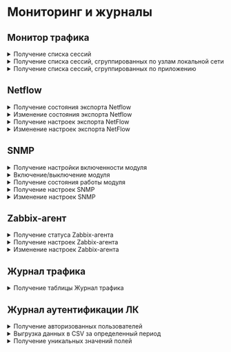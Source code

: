 # Мониторинг и журналы

## Монитор трафика

<details>
<summary>Получение списка сессий</summary>

```
GET /reports/traffic/sessions?<GET-параметры, разделенные знаком &>
```

Перечень необязательных GET-параметров:
* `limit: integer` - ограничение на количество срабатываний (строк). Минимальное значение `1`;
* `offset: integer` - количество строк, которые необходимо пропустить, прежде чем начать выводить записи. Минимальное значение `0`;
* `sort: [{"field": "string", "direction": "asc | desc"}]` - список параметров сортировки:
    * `field` - столбец, по которому производится сортировка;
    * `direction` - направление сортировки: `asc` - по возрастанию, `desc` - по убыванию. Сортировка производится в прямом порядке следования в массиве. По умолчанию сортируется по убыванию столбец `duration`.

**Ответ на успешный запрос:**

```json5
[
    {
        "id": "string",
        "source_ip": "string",
        "src_aliases": ["string"],
        "destination_ip": "string",
        "dst_aliases": ["string"],
        "source_proto": "string",
        "destination_proto": "string",
        "application": "string",
        "duration": "integer",
        "bps_in": "integer",
        "bps_out": "integer",
        "pps_in": "integer",
        "pps_out": "integer",
        "in_iface_alias": "string",
        "out_iface_alias": "string"
    },
    ...
]
```

* `id` - идентификатор сессии, в формате ULID;
* `source_ip` - IP-адрес источника;
* `src_aliases` - список всех id алиасов, связанных с IP-адресом источника;
* `destination_ip` - IP-адрес назначения;
* `dst_aliases` - список всех id алиасов, связанных с IP-адресом назначения;
* `source_proto` - протокол источника (если TCP или UDP, также указывается порт);
* `destination_proto` - протокол назначения (если TCP или UDP, также указывается порт);
* `application` - приложение;
* `duration` -  продолжительность сессии в секундах;
* `bps_in` - входящая скорость трафика (байты в секунду);
* `bps_out` - исходящая скорость трафика (байты в секунду);
* `pps_in` - скорость обработки входящих пакетов (пакеты в секунду);
* `pps_out` - скорость обработки исходящих пакетов (пакеты в секунду);
* `in_iface_alias` - алиас сетевого интерфейса (входящий);
* `out_iface_alias` - алиас сетевого интерфейса (исходящий).

</details>

<details>
<summary>Получение списка сессий, сгруппированных по узлам локальной сети</summary>

```
GET /reports/traffic/top/sources?<GET-параметры, разделенные знаком &>
```

Перечень необязательных GET-параметров:
* `limit: integer` - ограничение на количество срабатываний (строк). Минимальное значение `1`;
* `offset: integer` - количество строк, которые необходимо пропустить, прежде чем начать выводить записи. Минимальное значение `0`;
* `sort: [{"field": "string", "direction": "asc | desc"}]` - список параметров сортировки:
    * `field` - столбец, по которому производится сортировка;
    * `direction` - направление сортировки: `asc` - по возрастанию, `desc` - по убыванию. Сортировка производится в прямом порядке следования в массиве. По умолчанию сортируется по убыванию столбец `sessions`.

**Ответ на успешный запрос:**

```json5
[
    {
        "source_ip": "string",
        "src_aliases": ["string"],
        "bps_in": "integer",
        "bps_out": "integer",
        "pps_in": "integer",
        "pps_out": "integer",
        "sessions": "integer"
    },
    ...
]
```

* `source_ip` - IP-адрес источника подключения;
* `src_aliases` - список всех идентификаторов алиасов, связанных с IP-адресом источника;
* `bps_in` - входящая скорость трафика (байты в секунду);
* `bps_out` - исходящая скорость трафика (байты в секунду);
* `pps_in` - скорость обработки входящих пакетов (пакеты в секунду);
* `pps_out` - скорость обработки исходящих пакетов (пакеты в секунду);
* `sessions` - количество сессий.

</details>

<details>
<summary>Получение списка сессий, сгруппированных по приложению</summary>

```
GET /reports/traffic/top/applications?<GET-параметры, разделенные знаком &>
```

Перечень необязательных GET-параметров:
* `limit: integer` - ограничение на количество срабатываний (строк). Минимальное значение `1`;
* `offset: integer` - количество строк, которые необходимо пропустить, прежде чем начать выводить записи. Минимальное значение `0`;
* `sort: [{"field": "string", "direction": "asc | desc"}]` - список параметров сортировки:
    * `field` - столбец, по которому производится сортировка;
    * `direction` - направление сортировки: `asc` - по возрастанию, `desc` - по убыванию. Сортировка производится в прямом порядке следования в массиве. По умолчанию сортируется по убыванию столбец `sessions`.

**Ответ на успешный запрос:**

```json5
[
    {
        "application": "string",
        "bps_in": "integer",
        "bps_out": "integer",
        "pps_in": "integer",
        "pps_out": "integer",
        "sessions": "integer"
    },
    ...
]
```

* `application` - приложение;
* `bps_in` - входящая скорость трафика (байты в секунду);
* `bps_out` - исходящая скорость трафика (байты в секунду);
* `pps_in` - скорость обработки входящих пакетов (пакеты в секунду);
* `pps_out` - скорость обработки исходящих пакетов (пакеты в секунду);
* `sessions` - количество сессий.

</details>

## Netflow

<details>
<summary>Получение состояния экспорта Netflow</summary>

```
GET /api/netflow-export/state
```

**Ответ на успешный запрос:**

```json5
{
    "enabled": "boolean"
}
```

* `enabled` - `true`, если экспорт через Netflow включен; `false` - если выключен.

</details>

<details>
<summary>Изменение состояния экспорта Netflow</summary>

```
PATCH /api/netflow-export/state
```

**Json-тело запроса:**

```json5
{
    "enabled": "boolean"
}
```

* `enabled` - `true`, чтобы включить экспорт через Netflow; `false` - чтобы выключить.

**Ответ на успешный запрос:** 200 ОК

</details>

<details>
<summary>Получение настроек экспорта NetFlow</summary>

```
GET /api/netflow-export/settings
```

**Ответ на успешный запрос:**

```json5
{
    "version": "integer",
    "exported_interfaces": ["string"],
    "destination_ip": "string",
    "destination_port": "integer",
    "active_flow_interval": "integer",
    "template_tx_counter": "integer" | "null",
    "template_tx_interval": "integer" | "null"
}
```

* `version` - версия протокола NetFlow: 
    * `5` - для NetFlow 5;
    * `9` - для NetFlow 9;
    * `10` - для NetFlow 10 (IPFIX).
* `exported_interfaces` - алиасы интерфейсов учета трафика в NetFlow. Допустимы алиасы  Ethernet-интерфейсов, Ethernet + PPTP/L2TP/PPPoE, GRE, локального VPN-трафика, IPsec, GRE over IPsec;
* `destination_ip` - IP-адрес коллектора NetFlow. Не может иметь значение `0.0.0.0`. Если пустая строка, статистика не будет экспортироваться;
* `destination_port` - UDP-порт коллектора NetFlow. Целое число от `1` до `65535`;
* `active_flow_interval` - интервал отправки статистики NetFlow для активного потока (от `60` до `3600` секунд), через который NGFW будет отправлять на коллектор отчеты (информация о завершенных потоках отправляется по завершении);
* `template_tx_counter` - количество пакетов, через которое на коллектор будет послан шаблон. Минимум `10`, максимум `6000`. Должно быть `null` при значении `5` в поле `version`;
* `template_tx_interval` - количество секунд, через которое на коллектор будет послан шаблон. Минимум `60`, максимум `86400`. Должно быть `null` при значении `5` в поле `version`.

</details>

<details>
<summary>Изменение настроек экспорта NetFlow</summary>

```
PATCH /api/netflow-export/settings
```

**Json-тело запроса:** 

```json5
{
    "version": "integer",
    "exported_interfaces": ["string"],
    "destination_ip": "string",
    "destination_port": "integer",
    "active_flow_interval": "integer",
    "template_tx_counter": "integer" | "null",
    "template_tx_interval": "integer" | "null"
}
```

* `version` - версия протокола NetFlow: 
    * `5` - для NetFlow 5;
    * `9` - для NetFlow 9;
    * `10` - для NetFlow 10 (IPFIX).
* `exported_interfaces` - алиасы интерфейсов учета трафика в NetFlow. Допустимы алиасы  Ethernet-интерфейсов, Ethernet + PPTP/L2TP/PPPoE, GRE, локального VPN-трафика, IPsec, GRE over IPsec;
* `destination_ip` - IP-адрес коллектора NetFlow. Не может иметь значение `0.0.0.0`. Если пустая строка, статистика не будет экспортироваться;
* `destination_port` - UDP-порт коллектора NetFlow. Целое число от `1` до `65535`;
* `active_flow_interval` - интервал отправки статистики NetFlow для активного потока (от `60` до `3600` секунд), через который NGFW будет отправлять на коллектор отчеты (информация о завершенных потоках отправляется по завершении);
* `template_tx_counter` - количество пакетов, через которое на коллектор будет послан шаблон. Минимум `10`, максимум `6000`. Должно быть `null` при значении `5` в поле `version`;
* `template_tx_interval` - количество секунд, через которое на коллектор будет послан шаблон. Минимум `60`, максимум `86400`. Должно быть `null` при значении `5` в поле `version`.

**Ответ на успешный запрос:** 200 ОК

</details>

## SNMP

<details>
<summary>Получение настройки включенности модуля</summary>

```
GET /monitor_backend/snmp/state
```

**Ответ на успешный запрос:**

```json5
{
  "enabled": "boolean"
}
```

* `enabled` - если `true`, то модуль включен, `false` - выключен.

</details>

<details>
<summary>Включение/выключение модуля</summary>

```
PATCH /monitor_backend/snmp/state
```

**Json-тело запроса:**

```json5
{
  "enabled": "boolean"
}
```

* `enabled` - включить (`true`) или выключить (`false`) модуль.

**Ответ на успешный запрос:** 200 OK

</details>

<details>
<summary>Получение состояния работы модуля</summary>

```
GET /monitor_backend/snmp/status
```

**Ответ на успешный запрос:**

```json5
[
    {
        "name": "string",
        "status": "active" | "activating" | "deactivating" | "failed" | "inactive" | "reloading", 
        "msg": [ "string" ]
    }
]
```

* `name` - название модуля;
* `status` - статус модуля;
* `msg` - список сообщений, объясняющий текущее состояние.

</details>

<details>
<summary>Получение настроек SNMP</summary>

```
GET /monitor_backend/snmp/settings
```

**Ответ на успешный запрос:**

```json5
{
    "community": "string",
    "allow_external": "boolean",
    "version": "2 | 3",
    "user": "string",
    "password": "string",
    "private_key": "string",
    "hosts": [
        "string",
        ...
    ],
    "location": "string",
    "contact": "string",
    "name": "string"
}
```

* `community` - назначение поля, может быть пустой строкой;
* `allow_external` - разрешить запросы к серверу SNMP;
* `version` - версия протокола, может принимать только значение 2 или 3;
* `user` - логин, может быть пустой строкой;
* `password` - пароль, может быть пустой строкой;
* `private_key` - приватный ключ, может быть пустой строкой;
* `hosts` - список доверенных адресов и сетей, может быть пустой строкой;
* `location` - расположение, может быть пустой строкой;
* `contact` - контактная информация, может быть пустой строкой;
* `name` - имя узла, может быть пустой строкой.

</details>

<details>
<summary>Изменение настроек SNMP</summary>

```
PATCH /monitor_backend/snmp/settings
```

**Json-тело запроса:**

```json5
{
    "community": "string",
    "allow_external": "boolean",
    "version": "2 | 3",
    "user": "string",
    "password": "string",
    "private_key": "string",
    "hosts": [
        "string",
        ...
    ],
    "location": "string",
    "contact": "string",
    "name": "string"
}
```

* `community` - назначение поля, может быть пустой строкой;
* `allow_external` - разрешить запросы к серверу SNMP;
* `version` - версия протокола, может принимать только значение 2 или 3;
* `user` - логин, может быть пустой строкой;
* `password` - пароль, может быть пустой строкой;
* `private_key` - приватный ключ, может быть пустой строкой;
* `hosts` - список доверенных адресов и сетей, может быть пустой строкой;
* `location` - расположение, может быть пустой строкой;
* `contact` - контактная информация, может быть пустой строкой;
* `name` - имя узла, может быть пустой строкой.

**Ответ на успешный запрос:** 200 OK

</details>

## Zabbix-агент

<details>
<summary>Получение статуса Zabbix-агента</summary>

```
GET /monitor_backend/zabbix_agent/status
```

**Ответ на успешный запрос:**

```json5
{
  "enabled": "boolean"
}
```

* `enabled` - если `true`, то Zabbix-агент включен, `false` - выключен.

</details>

<details>
<summary>Получение настроек Zabbix-агента</summary>

```
GET /monitor_backend/zabbix_agent
```

**Ответ на успешный запрос:**

```json5
{
    "enabled": "boolean",
    "active_mode_enabled": "boolean",
    "passive_mode_enabled": "boolean",
    "active_mode_servers": [ "string" ],
    "passive_mode_servers": [ "string" ],
    "hostname": "string",
    "listen_port": "integer"
}
```

* `enabled` - если `true`, то Zabbix-агент включен, `false` - выключен;
* `active_mode_enabled` - если `true`, то активный режим включен, `false` - выключен;
* `passive_mode_enabled` - если `true`, то пассивный режим включен, `false` - выключен;
* `active_mode_servers` - список адресов Zabbix-серверов для активного режима. Допустимые форматы: IP-адрес, имя домена, IP-адрес:порт, домен:порт (можно указать интернационализированные доменные имена). Пустой список допустим, если активный режим выключен;
* `passive_mode_servers` - список адресов Zabbix-серверов для пассивного режима. Допустимые форматы: IP-адрес, имя домена, IP-адрес:порт, домен:порт (можно указать интернационализированные доменные имена). Пустой список допустим, если пассивный режим выключен;
* `hostname` - имя сервера Ideco NGFW, допустимые значения: английские буквы, цифры, символы `.`, `_`, `-` и `'` (пробелы в начале и конце запрещены). Максимальная длина - 64 символа, может быть пустой строкой, если активный режим выключен.
* `listen_port` - порт для подключения в пассивном режиме, разрешены только порты `10050` и `10051`.

</details>

<details>
<summary>Изменение настроек Zabbix-агента</summary>

```
PATCH /monitor_backend/zabbix_agent
```

**Json-тело запроса:**

```json5
{
    "enabled": "boolean",
    "active_mode_enabled": "boolean",
    "passive_mode_enabled": "boolean",
    "active_mode_servers": [ "string" ],
    "passive_mode_servers": [ "string" ],
    "hostname": "string",
    "listen_port": "integer"
}
```

* `enabled` - если `true`, то Zabbix-агент включен, `false` - выключен;
* `active_mode_enabled` - если `true`, то активный режим включен, `false` - выключен;
* `passive_mode_enabled` - если `true`, то пассивный режим включен, `false` - выключен;
* `active_mode_servers` - список адресов Zabbix-серверов для активного режима. Допустимые форматы: IP-адрес, имя домена, IP-адрес:порт, домен:порт (можно указать интернационализированные доменные имена). Пустой список допустим, если активный режим выключен;
* `passive_mode_servers` - список адресов Zabbix-серверов для пассивного режима. Допустимые форматы: IP-адрес, имя домена, IP-адрес:порт, домен:порт (можно указать интернационализированные доменные имена). Пустой список допустим, если пассивный режим выключен;
* `hostname` - имя сервера Ideco NGFW, допустимые значения: английские буквы, цифры, символы `.`, `_`, `-` и `'` (пробелы в начале и конце запрещены). Максимальная длина - 64 символа, может быть пустой строкой, если активный режим выключен.
* `listen_port` - порт для подключения в пассивном режиме, разрешены только порты `10050` и `10051`.

**Ответ на успешный запрос:** 200 OK

</details>


## Журнал трафика

<details>
<summary>Получение таблицы Журнал трафика</summary>

```
GET /reports/report/firewall/journal?<GET-параметры, разделенные знаком &>
```

Перечень необязательных GET-параметров:
* `limit: integer` - ограничение на количество срабатываний (строк). Минимальное значение `1`;
* `offset: integer` - количество строк, которые необходимо пропустить, прежде чем начать выводить записи. Минимальное значение `0`;
* `format_type` - формат данных, поддерживает `CSV` и `JSON`, по умолчанию `JSON`;
* `sort: [{"field": "string", "direction": "asc | desc"}]` - список параметров сортировки:
    * `field` - столбец, по которому производится сортировка;
    * `direction` - направление сортировки: `asc` - по возрастанию, `desc` - по убыванию. Сортировка производится в прямом порядке следования в массиве. По умолчанию сортируется по убыванию столбец `duration`.

**Ответ на успешный запрос:**

```json5
{
    "data": [
        {
            "date_time": "integer",
            "result": "string",
            "rule_id": "integer",
            "table": "string",
            "action": "string",
            "protocol": "string",
            "ips_profile": "string",
            "ips_action": "string",
            "ips_signature_id": "integer",
            "dpi_profile": "string",
            "dpi_action": "string",
            "dpi_app": "string",
            "dpi_protocol": "string",
            "src_ip": "string",
            "src_port": "integer",
            "src_zone": "string",
            "src_user_login": "string",
            "src_user_name": "string",
            "src_group": "string",
            "src_location_name": "string",
            "src_location_code": "string",
            "dst_ip": "string",
            "dst_port": "integer",
            "dst_zone": "string",
            "dst_user_login": "string",
            "dst_user_name": "string",
            "dst_group": "string",
            "dst_location_name": "string",
            "dst_location_code": "string",
            "dnat_rule_id": "integer",
            "dnat_ip": "string",
            "dnat_port": "integer",
            "snat_rule_id": "integer",
            "snat_ip": "string",
            "cluster_id": "string",
            "cluster_name": "string",
            "vce_id": "string",
            "vce_name": "string",
            "flow_id": "string"
        }
    ],
    "rows": "integer",
    "rows_before_limit_at_least": "integer"
}
```

* `date_time` - дата и время срабатывания правила в формате `YYYYMMDDHHMMSS`;
* `result` - общий результат проверки трафика тремя модулями фильтрации: **Файрвол**, **Предотвращение вторжений**, **Контроль приложений**:
  * `absent` - значение отсутствует;
  * `accept` - разрешить;
  * `drop` - запретить.
* `rule_id` - идентификатор правила **Файрвола**. `0` указывает на отсутствие значения;
* `table` - таблица **Файрвола**, правило котрой сработало:
  * `absent` - значение отсутствует;
  * `fwd` - таблица FORWARD **Файрвола** Ideco NGFW;
  * `fwd_a` - постправило FORWARD Ideco Center;
  * `fwd_b` - предправило FORWARD Ideco Center;
  * `fwd_s` - системное правило FORWARD;
  * `inp` - таблица INPUT **Файрвола** Ideco NGFW;
  * `inp_a` - постправило INPUT Ideco Center;
  * `inp_b` - предправило INPUT Ideco Center;
  * `inp_s` - системное правило INPUT.
* `action` - действие, определенное для трафика, подпадающего под сработавшее правило:
  * `absent` - значение отсутствует;
  * `accept` - разрешить;
  * `drop` - запретить;
  * `l7_inspection` - перенаправить в профиль.
* `protocol` - протокол соединения;
* `ips_profile` - название профиля **Предотвращения вторжений**, использованного в правиле **Файрвола**;
* `ips_action` - действие для трафика, определенное профилем:
  * `absent` - значение отсутствует;
  * `accept` - разрешить;
  * `drop` - запретить.
* `ips_signature_id` - идентификатор сигнатуры, сработавшей в профиле;
* `dpi_profile` - название профиля **Контроля приложений**, использованного в правиле **Файрвола**;
* `dpi_action` - действие для трафика, определенное профилем:
  * `absent` - значение отсутствует;
  * `accept` - разрешить;
  * `drop` - запретить.
* `dpi_app` - приложение, действие для которого определено профилем;
* `dpi_protocol` - протокол, к которому применяется действие, определенное профилем;
* `src_ip` - IP-адрес источника трафика;
* `src_port` - порт источника трафика. `0` указывает на отсутствие значения;
* `src_zone` - интерфейс или группа интерфейсов, из которых пришел трафик;
* `src_user_login` - логин пользователя источника;
* `src_user_name` - имя пользователя источника;
* `src_group` - группа, в которую входит пользователь;
* `src_location_name` - страна источника трафика (GeoIP);
* `src_location_code` - код страны источника трафика (GeoIP);
* `dst_ip` - IP-адрес назначения трафика;
* `dst_port` - порт назначения трафика. `0` указывает на отсутствие значения;
* `dst_zone` - интерфейс или группа интерфейсов, в которые вошел трафик;
* `dst_user_login` - логин пользователя назначения;
* `dst_user_name` - имя пользователя назначения;
* `dst_group` - группа, в которую входит пользователь;
* `dst_location_name` - страна назначения трафика (GeoIP);
* `dst_location_code` - код страны назначения трафика (GeoIP);
* `dnat_rule_id` - идентификатор сработавшего **DNAT** правила. `0` указывает на отсутствие значения;
* `dnat_ip` - IP-адрес, на который **Файрвол** поменял `dst_ip`;
* `dnat_port` - порт, на который **Файрвол** поменял `dst_port`;
* `snat_rule_id` - идентификатор сработавшего **SNAT** правила. `0` указывает на отсутствие значения;
* `snat_ip` - IP-адрес, на который **Файрвол** поменял `src_ip`;
* `cluster_id` - идентификатор кластера (если он настроен на NGFW);
* `cluster_name` - название кластера (если он настроен на NGFW);
* `vce_id` - идентификатор **VCE**;
* `vce_name` - название **VCE**;
* `flow_id` - идентификатор соединения. Уникален для каждой записи.

* `rows` - количество записей в `data`;
* `rows_before_limit_at_least` - абсолютное количество записей в таблице.

</details>

## Журнал аутентификации ЛК

<details>
<summary>Получение авторизованных пользователей</summary>

```
GET /user_cabinet_reports/auth_journal?<GET-параметры, разделенные знаком &>
```

Перечень GET-параметров:
* `limit: integer` - ограничение на количество записей, выбираемых из базы данных;
* `offset: integer` - количество строк, которые необходимо пропустить, прежде чем начать выводить записи, указанные в `limit`;
* `sort: [{"field": "string", "direction": "asc | desc"}]` - список параметров сортировки. Сортировка производится в прямом порядке следования в массиве:
    * `field` - столбец, по которому производится сортировка;
    * `direction` - направление сортировки: `asc` - по возрастанию, `desc` - по убыванию.
* `search: [{"text": "string", "columns": "string"}]` - объект Search с параметрами поиска подстроки в данных:
    * `text` - искомая строка;
    * `columns` - непустой набор полей, по которым ведется поиск.
* `format_type` - формат данных, поддерживает `CSV` и `JSON`, по умолчанию `JSON`;
* `filter: [{"items": [{"column_name": "string", "operator": "OperatorValue", "value": ["string" | "integer" | "boolean"]}], "link_operator": "and" | "or"}]` - список параметров для фильтрации данных. Фильтры применяются в прямом порядке следования в массиве, с логикой `and` между объектами `Filter`:
    * `items` - массив фильтров FilterItem (`column_name` - поле для фильтрации, `operator` - одно из значений `OperatorValue`, `value` - массив значений фильтра);
    * `link_operator` - логика наложения фильтров `items` (`and` или `or`).

Операторы фильтра `OperatorValue`:
* `contains` - содержит подстроку (без учета регистра);
* `not_contains` - не содержит подстроку (без учета регистра);
* `equals` - равно;
* `not_equals` - не равно;
* `greater` - больше, в `values` передается массив, содержащий только одно значение;
* `greater_equal` - больше или равно, в `values` передается массив, содержащий только одно значение;
* `less_equal` - меньше или равно, в `values` передается массив, содержащий только одно значение;
* `date_range` - диапазон дат, в `values` передается:
    * массив из двух элементов [<левая граница включительно>, <правая граница исключительно>], если нужно отфильтровать по абсолютному диапазону дат;
    * массив из одного элемента ["today" | "yesterday" | "cur_week" | "prev_week" | "cur_month" | "prev_month"], если нужно отфильтровать по относительному диапазону дат.
* `range` - диапазон числовых значений;
* `contains_any` - один из элементов массива содержит подстроку (без учета регистра);
* `not_contains_any` - ни один из элементов массива не содержит подстроку (без учета регистра).

**Ответ на успешный запрос:**

```json5
{
    "meta": [
        {
            "name": "string",
            "type": "string"
        },
        ...
    ],
    "data": [
        {
            "id": "string",
            "date_time": "integer",
            "user_id": "number",
            "login": "string",
            "name": "string",
            "group_name": "string",
            "domain_type": "local" | "ad" | "ald" | "radius" | "device",
            "ip": "string",
            "country_name": "string",
            "country_code": "string",
            "end": "number",
            "time_online": "number"
        },
        ...
    ],
    "rows": "integer",
    "rows_before_limit_at_least": "integer"
}
```

* `meta` - массив метаданных, описывающих поля запроса:
* `name` - имя поля данных;
* `type` - тип данных;
* `data` - массив из `AuthUser` для отображения в таблице. `AuthUser` - объект с данными, соответствующими одной строке таблицы:
    * `id` - уникальный идентификатор сессии;
    * `date_time` - время создания сессии, целое положительное число в формате `YYYYmmddHHMMSS`;
    * `user_id` - идентификатор пользователя;
    * `login` - логин пользователя;
    * `name` - имя пользователя;
    * `group_name` - название родительской группы пользователя, может быть пустой строкой для записей, созданных в UTM до 17 версии;
    * `domain_type` - тип пользователя;
    * `ip` - IP-адрес, с которого подключался пользователь;
    * `country_name` - страна IP-адреса;
    * `country_code` - код страны IP-адреса;
    * `end` - время удаления сессии, целое положительное число в формате `YYYYmmddHHMMSS`;
    * `time_online` - время в сети, в секундах (может быть отрицательным числом, если после старта сессии изменили время).
* `rows` - количество `AuthUser`;
* `rows_before_limit_at_least` - общее количество строк (без учета `limit` и `offset`). Если в параметрах запроса отсутствуют `limit` и `offset`, поле `rows_before_limit_at_least` в ответе на запрос будет отсутствовать.

</details>

<details>
<summary>Выгрузка данных в CSV за определенный период</summary>

```
GET /user_cabinet_reports/auth_journal?format_type=CSV&<GET-параметры, разделенные знаком &>
```

Перечень GET-параметров:
* `limit: integer` - ограничение на количество записей, выбираемых из базы данных;
* `offset: integer` - количество строк, которые необходимо пропустить, прежде чем начать выводить записи, указанные в `limit`;
* `sort: [{"field": "string", "direction": "asc | desc"}]` - список параметров сортировки. Сортировка производится в прямом порядке следования в массиве:
    * `field` - столбец, по которому производится сортировка;
    * `direction` - направление сортировки: `asc` - по возрастанию, `desc` - по убыванию.
* `search: [{"text": "string", "columns": "string"}]` - объект Search с параметрами поиска подстроки в данных:
    * `text` - искомая строка;
    * `columns` - непустой набор полей, по которым ведется поиск.
* `format_type` - формат данных, поддерживает `CSV` и `JSON`, по умолчанию `JSON`;
* `filter: [{"items": [{"column_name": "string", "operator": "OperatorValue", "value": ["string" | "integer" | "boolean"]}], "link_operator": "and" | "or"}]` - список параметров для фильтрации данных. Фильтры применяются в прямом порядке следования в массиве, с логикой `and` между объектами `Filter`:
    * `items` - массив фильтров FilterItem (`column_name` - поле для фильтрации, `operator` - одно из значений `OperatorValue`, `value` - массив значений фильтра);
    * `link_operator` - логика наложения фильтров `items` (`and` или `or`).

Операторы фильтра `OperatorValue`:
* `contains` - содержит подстроку (без учета регистра);
* `not_contains` - не содержит подстроку (без учета регистра);
* `equals` - равно;
* `not_equals` - не равно;
* `greater` - больше, в `values` передается массив, содержащий только одно значение;
* `greater_equal` - больше или равно, в `values` передается массив, содержащий только одно значение;
* `less_equal` - меньше или равно, в `values` передается массив, содержащий только одно значение;
* `date_range` - диапазон дат, в `values` передается:
    * массив из двух элементов [<левая граница включительно>, <правая граница исключительно>], если нужно отфильтровать по абсолютному диапазону дат;
    * массив из одного элемента ["today" | "yesterday" | "cur_week" | "prev_week" | "cur_month" | "prev_month"], если нужно отфильтровать по относительному диапазону дат.
* `range` - диапазон числовых значений;
* `contains_any` - один из элементов массива содержит подстроку (без учета регистра);
* `not_contains_any` - ни один из элементов массива не содержит подстроку (без учета регистра).


**Ответ на успешный запрос:** CSV-файл

</details>

</details>

<details>
<summary>Получение уникальных значений полей</summary>

```
GET /user_cabinet_reports/auth_journal/unique_values/<column_name>
```

* `column_name` - значение для получения:
    * `ip` - списка IP-адресов;
    * `country_name` - списка стран.

**Ответ на успешный запрос:** 

```json5
{
    "meta": [
        {
            "name": "string",
            "type": "string"
        },
        ...
    ],
    "data": [
        {"column_name": "string"},
    ],
    "rows": "integer",
    "rows_before_limit_at_least": "integer"
}
```

* `meta` - массив метаданных, описывающих поля запроса:
* `name` - имя поля данных;
* `type` - тип данных;
* `rows` - количество объектов `data`;
* `rows_before_limit_at_least` - общее количество строк (без учета `limit` и `offset`). Если в параметрах запроса отсутствуют `limit` и `offset`, поле `rows_before_limit_at_least` в ответе на запрос будет отсутствовать.

</details>